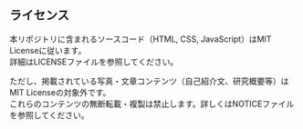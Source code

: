 ## ライセンス

本リポジトリに含まれるソースコード（HTML, CSS, JavaScript）はMIT Licenseに従います。  
詳細はLICENSEファイルを参照してください。

ただし、掲載されている写真・文章コンテンツ（自己紹介文、研究概要等）はMIT Licenseの対象外です。  
これらのコンテンツの無断転載・複製は禁止します。詳しくはNOTICEファイルを参照してください。
